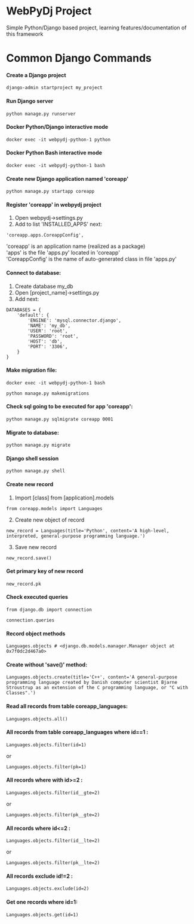 # WebPyDj Project
Simple Python/Django based project, learning features/documentation of this framework


# Common Django Commands
#### Create a Django project
```
django-admin startproject my_project
```

#### Run Django server
```
python manage.py runserver
```

#### Docker Python/Django interactive mode
```
docker exec -it webpydj-python-1 python  
```
#### Docker Python Bash interactive mode
```
docker exec -it webpydj-python-1 bash    
```

#### Create new Django application named 'coreapp'
```
python manage.py startapp coreapp
```

#### Register 'coreapp' in webpydj project
1. Open webpydj->settings.py  
2. Add to list 'INSTALLED_APPS' next:  
```
'coreapp.apps.CoreappConfig',
```
'coreapp' is an application name (realized as a package)  
'apps' is the file 'apps.py' located in 'coreapp'  
'CoreappConfig' is the name of auto-generated class in file 'apps.py'  

#### Connect to database:  
1. Create database my_db  
2. Open [project_name]->settings.py  
3. Add next:  
```
DATABASES = {
    'default': {
        'ENGINE': 'mysql.connector.django', 
        'NAME': 'my_db',
        'USER': 'root',
        'PASSWORD': 'root',
        'HOST': 'db',
        'PORT': '3306',
    }
}
```

#### Make migration file:
```
docker exec -it webpydj-python-1 bash    
```
```
python manage.py makemigrations  
``` 
#### Check sql going to be executed for app 'coreapp':
```
python manage.py sqlmigrate coreapp 0001
```

#### Migrate to database:
```
python manage.py migrate
```
#### Django shell session
```
python manage.py shell
```
#### Create new record
1. Import [class] from [application].models  
```
from coreapp.models import Languages
```
2. Create new object of record  
```
new_record = Languages(title='Python', content='A high-level, interpreted, general-purpose programming language.')
```
3. Save new record  
```
new_record.save()
```
#### Get primary key of new record
```
new_record.pk
```
#### Check executed queries
```
from django.db import connection
```
```
connection.queries
```
#### Record object methods
```
Languages.objects # <django.db.models.manager.Manager object at 0x7f0dc2d467a0>
```
#### Create without 'save()' method: 
```
Languages.objects.create(title='C++', content='A general-purpose programming language created by Danish computer scientist Bjarne Stroustrup as an extension of the C programming language, or "C with Classes".')
```
#### Read all records from table coreapp_languages:
```
Languages.objects.all()
```
#### All records from table coreapp_languages where id==1 :
```
Languages.objects.filter(id=1)
```
or  
```
Languages.objects.filter(pk=1)
```
#### All records where with id>=2 :
```
Languages.objects.filter(id__gte=2)
```
or  
```
Languages.objects.filter(pk__gte=2)
```
#### All records where id<=2 :
```
Languages.objects.filter(id__lte=2)
```
or  
```
Languages.objects.filter(pk__lte=2)
```
#### All records exclude id!=2 :
```
Languages.objects.exclude(id=2)
```
#### Get one records where id=1:
```
Languages.objects.get(id=1)
```
